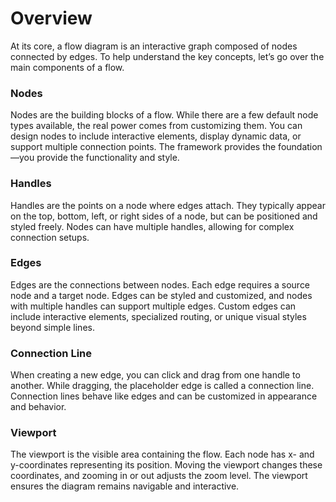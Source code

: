 # Overview

At its core, a flow diagram is an interactive graph composed of nodes connected by edges. To help understand the key concepts, let’s go over the main components of a flow.

### Nodes

Nodes are the building blocks of a flow. While there are a few default node types available, the real power comes from customizing them. You can design nodes to include interactive elements, display dynamic data, or support multiple connection points. The framework provides the foundation—you provide the functionality and style.

### Handles

Handles are the points on a node where edges attach. They typically appear on the top, bottom, left, or right sides of a node, but can be positioned and styled freely. Nodes can have multiple handles, allowing for complex connection setups.

### Edges

Edges are the connections between nodes. Each edge requires a source node and a target node. Edges can be styled and customized, and nodes with multiple handles can support multiple edges. Custom edges can include interactive elements, specialized routing, or unique visual styles beyond simple lines.

### Connection Line

When creating a new edge, you can click and drag from one handle to another. While dragging, the placeholder edge is called a connection line. Connection lines behave like edges and can be customized in appearance and behavior.

### Viewport

The viewport is the visible area containing the flow. Each node has x- and y-coordinates representing its position. Moving the viewport changes these coordinates, and zooming in or out adjusts the zoom level. The viewport ensures the diagram remains navigable and interactive.
